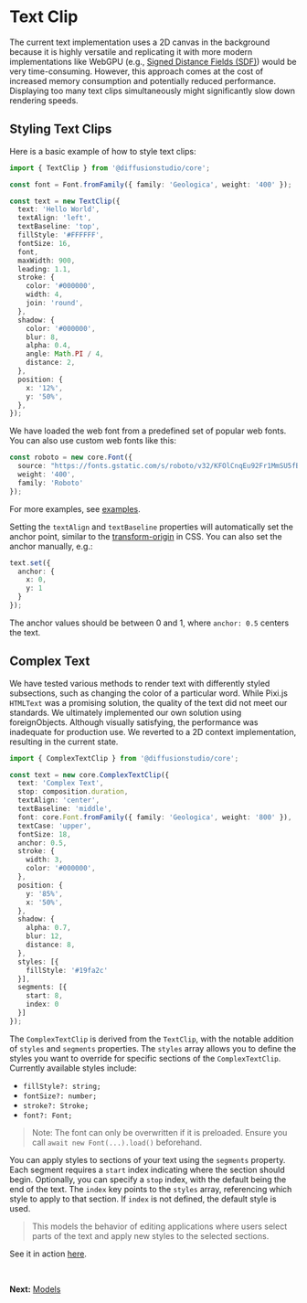 # Text Clip

The current text implementation uses a 2D canvas in the background because it is highly versatile and replicating it with more modern implementations like WebGPU (e.g., [Signed Distance Fields (SDF)](https://steamcdn-a.akamaihd.net/apps/valve/2007/SIGGRAPH2007_AlphaTestedMagnification.pdf)) would be very time-consuming. However, this approach comes at the cost of increased memory consumption and potentially reduced performance. Displaying too many text clips simultaneously might significantly slow down rendering speeds.

## Styling Text Clips

Here is a basic example of how to style text clips:

```typescript
import { TextClip } from '@diffusionstudio/core';

const font = Font.fromFamily({ family: 'Geologica', weight: '400' });

const text = new TextClip({
  text: 'Hello World',
  textAlign: 'left',
  textBaseline: 'top',
  fillStyle: '#FFFFFF',
  fontSize: 16,
  font,
  maxWidth: 900,
  leading: 1.1,
  stroke: {
    color: '#000000',
    width: 4,
    join: 'round',
  },
  shadow: {
    color: '#000000',
    blur: 8,
    alpha: 0.4,
    angle: Math.PI / 4,
    distance: 2,
  },
  position: {
    x: '12%',
    y: '50%',
  },
});
```

We have loaded the web font from a predefined set of popular web fonts. You can also use custom web fonts like this:

```typescript
const roboto = new core.Font({
  source: "https://fonts.gstatic.com/s/roboto/v32/KFOlCnqEu92Fr1MmSU5fBBc4AMP6lQ.woff2",
  weight: '400',
  family: 'Roboto'
});
```

For more examples, see [examples](/examples/scripts/font.ts).

Setting the `textAlign` and `textBaseline` properties will automatically set the anchor point, similar to the [transform-origin](https://developer.mozilla.org/en-US/docs/Web/CSS/transform-origin) in CSS. You can also set the anchor manually, e.g.:

```typescript
text.set({
  anchor: {
    x: 0,
    y: 1
  }
});
```

The anchor values should be between 0 and 1, where `anchor: 0.5` centers the text.

## Complex Text

We have tested various methods to render text with differently styled subsections, such as changing the color of a particular word. While Pixi.js `HTMLText` was a promising solution, the quality of the text did not meet our standards. We ultimately implemented our own solution using foreignObjects. Although visually satisfying, the performance was inadequate for production use. We reverted to a 2D context implementation, resulting in the current state.

```typescript
import { ComplexTextClip } from '@diffusionstudio/core';

const text = new core.ComplexTextClip({
  text: 'Complex Text',
  stop: composition.duration,
  textAlign: 'center',
  textBaseline: 'middle',
  font: core.Font.fromFamily({ family: 'Geologica', weight: '800' }),
  textCase: 'upper',
  fontSize: 18,
  anchor: 0.5,
  stroke: {
    width: 3,
    color: '#000000',
  },
  position: {
    y: '85%',
    x: '50%',
  },
  shadow: {
    alpha: 0.7,
    blur: 12,
    distance: 8,
  },
  styles: [{
    fillStyle: '#19fa2c'
  }],
  segments: [{
    start: 8,
    index: 0
  }]
});
```

The `ComplexTextClip` is derived from the `TextClip`, with the notable addition of `styles` and `segments` properties. The `styles` array allows you to define the styles you want to override for specific sections of the `ComplexTextClip`. Currently available styles include:
* `fillStyle?: string;`
* `fontSize?: number;`
* `stroke?: Stroke;`
* `font?: Font;`

> Note: The font can only be overwritten if it is preloaded. Ensure you call `await new Font(...).load()` beforehand.

You can apply styles to sections of your text using the `segments` property. Each segment requires a `start` index indicating where the section should begin. Optionally, you can specify a `stop` index, with the default being the end of the text. The `index` key points to the `styles` array, referencing which style to apply to that section. If `index` is not defined, the default style is used.

> This models the behavior of editing applications where users select parts of the text and apply new styles to the selected sections.

See it in action [here](/examples/scripts/custom-captions.ts).

<br> 

**Next:** [Models](/docs/guide/models.md)
